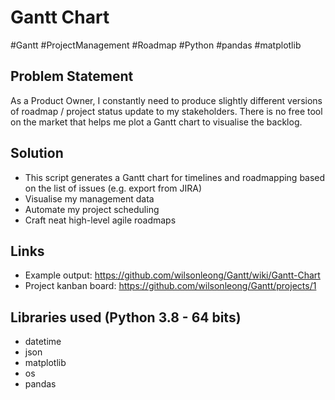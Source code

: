 # Gantt Chart

#Gantt #ProjectManagement #Roadmap
#Python #pandas #matplotlib

## Problem Statement
As a Product Owner, I constantly need to produce slightly different versions of roadmap / project status update to my stakeholders. There is no free tool on the market that helps me plot a Gantt chart to visualise the backlog.

## Solution
* This script generates a Gantt chart for timelines and roadmapping based on the list of issues (e.g. export from JIRA)
* Visualise my management data
* Automate my project scheduling
* Craft neat high-level agile roadmaps

## Links
* Example output: https://github.com/wilsonleong/Gantt/wiki/Gantt-Chart
* Project kanban board: https://github.com/wilsonleong/Gantt/projects/1

## Libraries used (Python 3.8 - 64 bits)
* datetime
* json
* matplotlib
* os
* pandas
